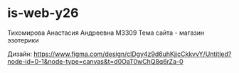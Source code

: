 # is-web-y26
Тихомирова Анастасия Андреевна М3309
Тема сайта - магазин эзотерики

Дизайн: https://www.figma.com/design/clDgy4z9d6uhKjjcCkkvvY/Untitled?node-id=0-1&node-type=canvas&t=d0OaT0wChQ8q6rZa-0
